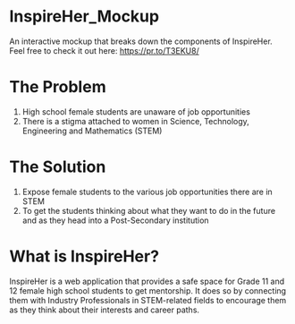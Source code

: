 # InspireHer_Mockup
An interactive mockup that breaks down the components of InspireHer. <br>
Feel free to check it out here: https://pr.to/T3EKU8/

# The Problem
1. High school female students are unaware of job opportunities 
2. There is a stigma attached to women in Science, Technology, Engineering and Mathematics (STEM)

# The Solution
1. Expose female students to the various job opportunities there are in STEM
2. To get the students thinking about what they want to do in the future and as they head into a Post-Secondary institution  

# What is InspireHer?
InspireHer is a web application that provides a safe space for Grade 11 and 12 female high school students to get mentorship. It does so by connecting them with Industry Professionals in STEM-related fields to encourage them as they think about their interests and career paths. 

